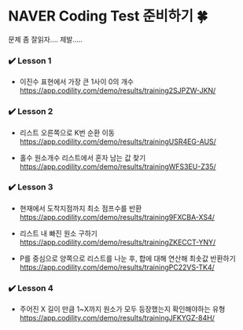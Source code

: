 # NAVER Coding Test 준비하기 🍀

문제 좀 잘읽자.... 제발.....

### ✔️ Lesson 1
- 이진수 표현에서 가장 큰 1사이 0의 개수      
https://app.codility.com/demo/results/training2SJPZW-JKN/


### ✔️ Lesson 2
- 리스트 오른쪽으로 K번 순환 이동    
https://app.codility.com/demo/results/trainingUSR4EG-AUS/

- 홀수 원소개수 리스트에서 혼자 남는 값 찾기    
https://app.codility.com/demo/results/trainingWFS3EU-Z35/


### ✔️ Lesson 3
- 현재에서 도착지점까지 최소 점프수를 반환     
https://app.codility.com/demo/results/training9FXCBA-XS4/

- 리스트 내 빠진 원소 구하기    
https://app.codility.com/demo/results/trainingZKECCT-YNY/

- P를 중심으로 양쪽으로 리스트를 나눈 후, 합에 대해 연산해 최솟값 반환하기      
https://app.codility.com/demo/results/trainingPC22VS-TK4/


### ✔️ Lesson 4 
- 주어진 X 길이 만큼 1~X까지 원소가 모두 등장했는지 확인해야하는 유형            
https://app.codility.com/demo/results/trainingJFKYGZ-84H/
